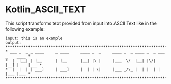 # Kotlin_ASCII_TEXT
This script transforms text provided from input into ASCII Text like in the following example:
```
input: this is an example
output:
***********************************************************************************
* ___ _  _ _ ____     _ ____     ____ _  _     ____ _  _ ____ _  _ ___  _    ____ *
*  |  |__| | [__      | [__      |__| |\ |     |___  \/  |__| |\/| |__] |    |___ *
*  |  |  | | ___]     | ___]     |  | | \|     |___ _/\_ |  | |  | |    |___ |___ *
***********************************************************************************
```
